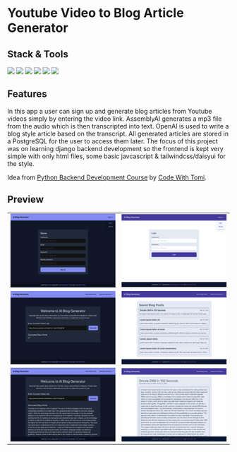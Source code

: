 # Youtube Video to Blog Article Generator

## Stack & Tools

<div>
<img src="https://img.shields.io/badge/Django-092E20.svg?style=for-the-badge&logo=Django&logoColor=white" />
<img src="https://img.shields.io/badge/PostgreSQL-4169E1.svg?style=for-the-badge&logo=postgresql&logoColor=white" />
<img src="https://img.shields.io/badge/Tailwind%20CSS-06B6D4.svg?style=for-the-badge&logo=Tailwind-CSS&logoColor=white" />
<img src="https://img.shields.io/badge/OpenAI-412991.svg?style=for-the-badge&logo=OpenAI&logoColor=white" />
<img src="https://img.shields.io/badge/assemblyai-2048cb?style=for-the-badge" />
<img src="https://img.shields.io/badge/aiven-fc4436?style=for-the-badge" />
</div>

## Features

In this app a user can sign up and generate blog articles from Youtube videos simply by entering the video link. AssemblyAI generates a mp3 file from the audio which is then transcripted into text. OpenAI is used to write a blog style article based on the transcript. All generated articles are stored in a PostgreSQL for the user to access them later. The focus of this project was on learning django backend development so the frontend is kept very simple with only html files, some basic javcascript & tailwindcss/daisyui for the style.

Idea from [Python Backend Development Course](https://youtu.be/ftKiHCDVwfA?si=9-jNn8F5gm3Wbtcb) by [Code With Tomi](https://www.youtube.com/@CodeWithTomi).

## Preview

<table>
<tbody>

<!--# 1. Reihe  ---------- -->
<tr>

<td align="center">
<img src="./github/ai-blog-preview-1.png"/>
</td>

<td align="center">
<img src="./github/ai-blog-preview-4.png"/>
</td>

</tr>

<!--# 2. Reihe  ---------- -->
<tr>

<td align="center">
<img src="./github/ai-blog-preview-2.png"/>
</td>

<td align="center">
<img src="./github/ai-blog-preview-5.png"/>
</td>
</tr>

<!--# 3. Reihe  ---------- -->
<tr>

<td align="center">
<img src="./github/ai-blog-preview-3.png"/>
</td>

<td align="center">
<img src="./github/ai-blog-preview-6.png"/>
</td>
</tr>

</tbody>
</table>
